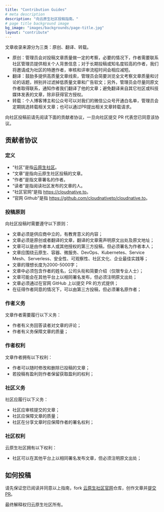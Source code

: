 ```yaml
---
title: "Contribution Guides"
# meta description
description: "向云原生社区投稿指南。"
# page title background image
bg_image: "images/backgrounds/page-title.jpg"
layout: "contribute"
---
```


文章收录来源分为三类：原创、翻译、转载。

- 原创：管理员会对投稿文章质量做一定的考察，必要的情况下，作者需要联系社区管理员提供相关个人背景信息；对于长期投稿或知名度较高的作者，我们将邀请成为社区的特邀作者，审核和评审流程时间会相应减短。
- 翻译：鼓励多提供高质量文章线索，管理员会简要浏览全文考察文章质量和讨论的话题，辨别并过滤掉低质量文章和广告软文；另外，管理员会尽量同原文作者取得联系，通知作者我们翻译了他的文章；避免翻译来自其它社区或科技媒体发表的文章，除非获得官方授权。
- 转载：个人博客博主和公众号可以对我们的微信公众号开通白名单，管理员会定期挑选转载相关文章；也可以通过PR提出相关文章转载请求。

向社区投稿前请先阅读下面的贡献者协议，一旦向社区提交 PR 代表您已同意该协议。

## 贡献者协议

### 定义

- “社区”是指[云原生社区](https://cloudnative.to)。
- “文章”是指向云原生社区投稿的文章。
- “作者”是指文章署名的作者。
- “读者”是指阅读社区发布的文章的人。
- “社区官网”是指 <https://cloudnative.to>。
- “官网 Github”是指 <https://github.com/cloudnativeto/cloudnative.to>。

### 投稿原则

向社区投稿时需要遵守以下原则：

- 文章必须是供应商中立的，有教育意义的内容；
- 文章必须是原创或者翻译的文章，翻译的文章需声明原文出处及原文地址；
- 文章可以是由作者本人或其他授权的第三方投稿，但必须署名为作者本人；
- 文章应围绕云原生、容器、微服务、DevOps、Kubernetes、Service Mesh、Serverless、安全性、可观察性、社区文化、企业最佳实践等；
- 文章的理想长度为2000-5000字；
- 文章中必须包含作者的姓名，公司头衔和简要介绍（仅限专业人士）；
- 文章可能会在其他平台上以相同署名发布，但必须注明原文出处；
- 文章必须通过在官网 GitHub 上以提交 PR 的方式提供；
- 在征得作者同意的情况下，可以由第三方投稿，但必须署名原作者；

### 作者义务

文章作者需要履行以下义务：

- 作者有义务回答读者对文章的评论；
- 作者有义务保障文章的质量；

### 作者权利

文章作者拥有以下权利：

- 作者可以随时修改和删除已投稿的文章；
- 若投稿有盈利则作者保留获取盈利的权利；

### 社区义务

社区应履行以下义务：

- 社区应审核提交的文章；
- 社区应保障文章的质量；
- 社区在分享文章时应保障作者的署名权利；

### 社区权利

云原生社区拥有以下权利：

- 社区可以在其他平台上以相同署名发布文章，但必须注明原文出处；

## 如何投稿

请先保证您已阅读并同意以上指南，fork [云原生社区官网](https://github.com/cloudnativeto/cloudnative.to)仓库，创作文章并[提交 PR](https://github.com/cloudnativeto/cloudnative.to/pulls)。

最终解释权归云原生社区所有。

